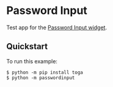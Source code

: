 # Password Input

Test app for the
[Password Input widget](https://toga.beeware.org/en/stable/reference/api/widgets/passwordinput.html).

## Quickstart

To run this example:

```
$ python -m pip install toga
$ python -m passwordinput
```

